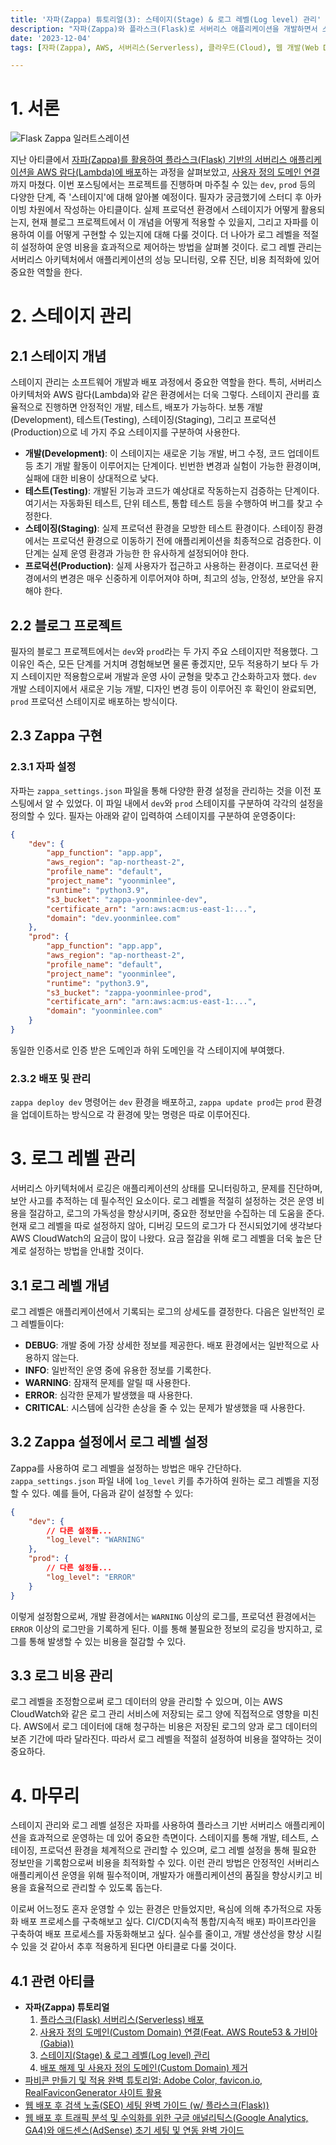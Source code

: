 ```yaml
---
title: '자파(Zappa) 튜토리얼(3): 스테이지(Stage) & 로그 레벨(Log level) 관리'
description: "자파(Zappa)와 플라스크(Flask)로 서버리스 애플리케이션을 개발하면서 스테이지 및 로그 레벨 관리의 중요성을 알아본다. 개발, 테스트, 스테이징, 프로덕션 환경을 효율적으로 관리하는 방법과 로그 레벨을 설정하여 비용을 최적화하는 방법에 대한 가이드를 제공한다."
date: '2023-12-04'
tags: [자파(Zappa), AWS, 서버리스(Serverless), 클라우드(Cloud), 웹 개발(Web Development), 스테이지(Stage), 로그 레벨(Log Level)]

---
```

# 1. 서론

![Flask Zappa 일러트스레이션](https://yoonminlee-blog-image.s3.ap-northeast-2.amazonaws.com/zappa-stage-log-level-management-1.png)

지난 아티클에서 [자파(Zappa)를 활용하여 플라스크(Flask) 기반의 서버리스 애플리케이션을 AWS 람다(Lambda)에 배포](/zappa-flask-serverless-deployment)하는 과정을 살펴보았고, [사용자 정의 도메인 연결](/zappa-custom-domain-route53-gabia)까지 마쳤다. 이번 포스팅에서는 프로젝트를 진행하며 마주칠 수 있는 `dev`, `prod` 등의 다양한 단계, 즉 '스테이지'에 대해 알아볼 예정이다. 필자가 궁금했기에 스터디 후 아카이빙 차원에서 작성하는 아티클이다. 실제 프로덕션 환경에서 스테이지가 어떻게 활용되는지, 현재 블로그 프로젝트에서 이 개념을 어떻게 적용할 수 있을지, 그리고 자파를 이용하여 이를 어떻게 구현할 수 있는지에 대해 다룰 것이다. 더 나아가 로그 레벨을 적절히 설정하여 운영 비용을 효과적으로 제어하는 방법을 살펴볼 것이다. 로그 레벨 관리는 서버리스 아키텍처에서 애플리케이션의 성능 모니터링, 오류 진단, 비용 최적화에 있어 중요한 역할을 한다.

# 2. 스테이지 관리

## 2.1 스테이지 개념

스테이지 관리는 소프트웨어 개발과 배포 과정에서 중요한 역할을 한다. 특히, 서버리스 아키텍처와 AWS 람다(Lambda)와 같은 환경에서는 더욱 그렇다. 스테이지 관리를 효율적으로 진행하면 안정적인 개발, 테스트, 배포가 가능하다. 보통 개발(Development), 테스트(Testing), 스테이징(Staging), 그리고 프로덕션(Production)으로 네 가지 주요 스테이지를 구분하여 사용한다. 

* **개발(Development)**: 이 스테이지는 새로운 기능 개발, 버그 수정, 코드 업데이트 등 초기 개발 활동이 이루어지는 단계이다. 빈번한 변경과 실험이 가능한 환경이며, 실패에 대한 비용이 상대적으로 낮다.
* **테스트(Testing)**: 개발된 기능과 코드가 예상대로 작동하는지 검증하는 단계이다. 여기서는 자동화된 테스트, 단위 테스트, 통합 테스트 등을 수행하여 버그를 찾고 수정한다.
* **스테이징(Staging)**: 실제 프로덕션 환경을 모방한 테스트 환경이다. 스테이징 환경에서는 프로덕션 환경으로 이동하기 전에 애플리케이션을 최종적으로 검증한다. 이 단계는 실제 운영 환경과 가능한 한 유사하게 설정되어야 한다.
* **프로덕션(Production)**: 실제 사용자가 접근하고 사용하는 환경이다. 프로덕션 환경에서의 변경은 매우 신중하게 이루어져야 하며, 최고의 성능, 안정성, 보안을 유지해야 한다.

## 2.2 블로그 프로젝트

필자의 블로그 프로젝트에서는 `dev`와 `prod`라는 두 가지 주요 스테이지만 적용했다. 그 이유인 즉슨, 모든 단계를 거치며 경험해보면 물론 좋겠지만, 모두 적용하기 보다 두 가지 스테이지만 적용함으로써 개발과 운영 사이 균형을 맞추고 간소화하고자 했다. `dev` 개발 스테이지에서 새로운 기능 개발, 디자인 변경 등이 이루어진 후 확인이 완료되면, `prod` 프로덕션 스테이지로 배포하는 방식이다.

## 2.3 Zappa 구현

### 2.3.1 자파 설정

자파는 `zappa_settings.json` 파일을 통해 다양한 환경 설정을 관리하는 것을 이전 포스팅에서 알 수 있었다. 이 파일 내에서 `dev`와 `prod` 스테이지를 구분하여 각각의 설정을 정의할 수 있다. 필자는 아래와 같이 입력하여 스테이지를 구분하여 운영중이다:

```json
{
    "dev": {
        "app_function": "app.app",
        "aws_region": "ap-northeast-2",
        "profile_name": "default",
        "project_name": "yoonminlee",
        "runtime": "python3.9",
        "s3_bucket": "zappa-yoonminlee-dev",
        "certificate_arn": "arn:aws:acm:us-east-1:...",
        "domain": "dev.yoonminlee.com"
    },
    "prod": {
        "app_function": "app.app",
        "aws_region": "ap-northeast-2",
        "profile_name": "default",
        "project_name": "yoonminlee",
        "runtime": "python3.9",
        "s3_bucket": "zappa-yoonminlee-prod",
        "certificate_arn": "arn:aws:acm:us-east-1:...",
        "domain": "yoonminlee.com"
    }
}
```

동일한 인증서로 인증 받은 도메인과 하위 도메인을 각 스테이지에 부여했다. 

### 2.3.2 배포 및 관리

`zappa deploy dev` 명령어는 `dev` 환경을 배포하고, `zappa update prod`는 `prod` 환경을 업데이트하는 방식으로 각 환경에 맞는 명령은 따로 이루어진다.

# 3. 로그 레벨 관리

서버리스 아키텍처에서 로깅은 애플리케이션의 상태를 모니터링하고, 문제를 진단하며, 보안 사고를 추적하는 데 필수적인 요소이다. 로그 레벨을 적절히 설정하는 것은 운영 비용을 절감하고, 로그의 가독성을 향상시키며, 중요한 정보만을 수집하는 데 도움을 준다. 현재 로그 레벨을 따로 설정하지 않아, 디버깅 모드의 로그가 다 전시되었기에 생각보다 AWS CloudWatch의 요금이 많이 나왔다. 요금 절감을 위해 로그 레벨을 더욱 높은 단계로 설정하는 방법을 안내할 것이다. 

## 3.1 로그 레벨 개념

로그 레벨은 애플리케이션에서 기록되는 로그의 상세도를 결정한다. 다음은 일반적인 로그 레벨들이다:

- **DEBUG**: 개발 중에 가장 상세한 정보를 제공한다. 배포 환경에서는 일반적으로 사용하지 않는다.
- **INFO**: 일반적인 운영 중에 유용한 정보를 기록한다.
- **WARNING**: 잠재적 문제를 알릴 때 사용한다.
- **ERROR**: 심각한 문제가 발생했을 때 사용한다.
- **CRITICAL**: 시스템에 심각한 손상을 줄 수 있는 문제가 발생했을 때 사용한다.

## 3.2 Zappa 설정에서 로그 레벨 설정

Zappa를 사용하여 로그 레벨을 설정하는 방법은 매우 간단하다. `zappa_settings.json` 파일 내에 `log_level` 키를 추가하여 원하는 로그 레벨을 지정할 수 있다. 예를 들어, 다음과 같이 설정할 수 있다:

```json
{
    "dev": {
        // 다른 설정들...
        "log_level": "WARNING"
    },
    "prod": {
        // 다른 설정들...
        "log_level": "ERROR"
    }
}
```

이렇게 설정함으로써, 개발 환경에서는 `WARNING` 이상의 로그를, 프로덕션 환경에서는 `ERROR` 이상의 로그만을 기록하게 된다. 이를 통해 불필요한 정보의 로깅을 방지하고, 로그를 통해 발생할 수 있는 비용을 절감할 수 있다.

## 3.3 로그 비용 관리

로그 레벨을 조정함으로써 로그 데이터의 양을 관리할 수 있으며, 이는 AWS CloudWatch와 같은 로그 관리 서비스에 저장되는 로그 양에 직접적으로 영향을 미친다. AWS에서 로그 데이터에 대해 청구하는 비용은 저장된 로그의 양과 로그 데이터의 보존 기간에 따라 달라진다. 따라서 로그 레벨을 적절히 설정하여 비용을 절약하는 것이 중요하다.



# 4. 마무리 

스테이지 관리와 로그 레벨 설정은 자파를 사용하여 플라스크 기반 서버리스 애플리케이션을 효과적으로 운영하는 데 있어 중요한 측면이다. 스테이지를 통해 개발, 테스트, 스테이징, 프로덕션 환경을 체계적으로 관리할 수 있으며, 로그 레벨 설정을 통해 필요한 정보만을 기록함으로써 비용을 최적화할 수 있다. 이런 관리 방법은 안정적인 서버리스 애플리케이션 운영을 위해 필수적이며, 개발자가 애플리케이션의 품질을 향상시키고 비용을 효율적으로 관리할 수 있도록 돕는다.

이로써 어느정도 혼자 운영할 수 있는 환경은 만들었지만, 욕심에 의해 추가적으로 자동화 배포 프로세스를 구축해보고 싶다. CI/CD(지속적 통합/지속적 배포) 파이프라인을 구축하여 배포 프로세스를 자동화해보고 싶다. 실수를 줄이고, 개발 생산성을 향상 시킬 수 있을 것 같아서 추후 적용하게 된다면 아티클로 다룰 것이다.

## 4.1 관련 아티클

- **자파(Zappa) 튜토리얼**
    1. [플라스크(Flask) 서버리스(Serverless) 배포](/zappa-flask-serverless-deployment)
    2. [사용자 정의 도메인(Custom Domain) 연결(Feat. AWS Route53 & 가비아(Gabia))](/zappa-custom-domain-route53-gabia)
    3. [스테이지(Stage) & 로그 레벨(Log level) 관리](/zappa-stage-log-level-management)
    4. [배포 해제 및 사용자 정의 도메인(Custom Domain) 제거](/zappa-undeploy-custom-domain-removal)
- [파비콘 만들기 및 적용 완벽 튜토리얼: Adobe Color, favicon.io, RealFaviconGenerator 사이트 활용](/favicon-creation-tutorial)
- [웹 배포 후 검색 노출(SEO) 세팅 완벽 가이드 (w/ 플라스크(Flask))](/web-deployment-seo-guide)
- [웹 배포 후 트래픽 분석 및 수익화를 위한 구글 애널리틱스(Google Analytics, GA4)와 애드센스(AdSense) 초기 세팅 및 연동 완벽 가이드](/google-analytics-adsense-setup-guide)